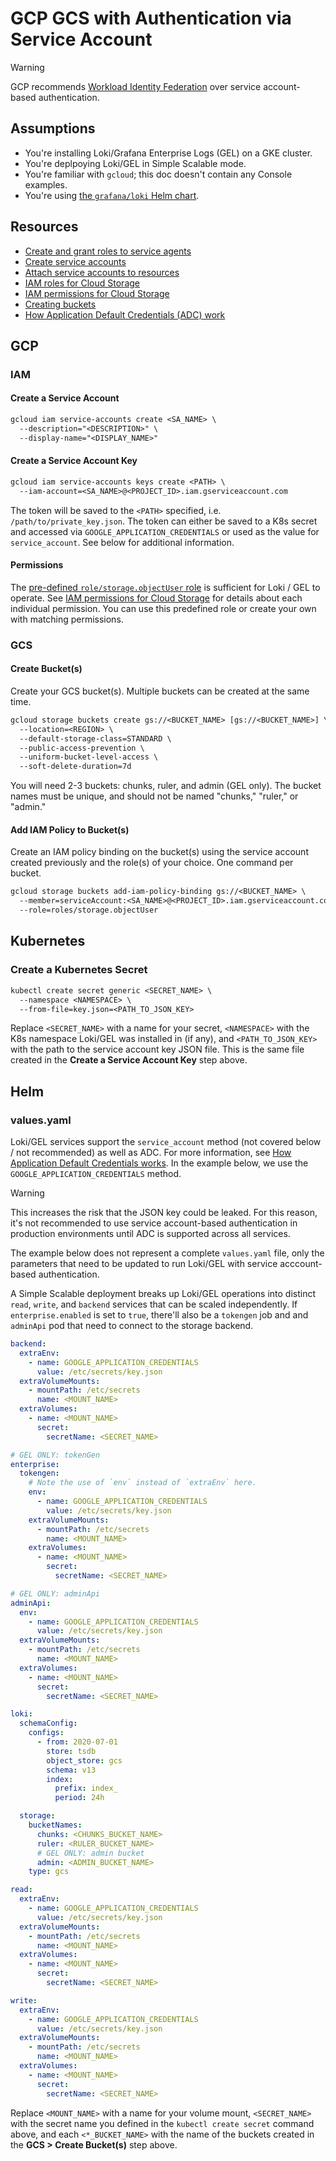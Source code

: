 # GCP GCS with Authentication via Service Account

> [!WARNING]
> GCP recommends [Workload Identity Federation](https://cloud.google.com/iam/docs/workload-identity-federation) over service account-based authentication.

## Assumptions

- You're installing Loki/Grafana Enterprise Logs (GEL) on a GKE cluster.
- You're deplpoying Loki/GEL in Simple Scalable mode.
- You're familiar with `gcloud`; this doc doesn't contain any Console examples.
- You're using [the `grafana/loki` Helm chart](https://github.com/grafana/loki/tree/main/production/helm/loki).

## Resources

- [Create and grant roles to service agents](https://cloud.google.com/iam/docs/create-service-agents)
- [Create service accounts](https://cloud.google.com/iam/docs/service-accounts-create)
- [Attach service accounts to resources](https://cloud.google.com/iam/docs/attach-service-accounts)
- [IAM roles for Cloud Storage](https://cloud.google.com/storage/docs/access-control/iam-roles)
- [IAM permissions for Cloud Storage](https://cloud.google.com/storage/docs/access-control/iam-permissions)
- [Creating buckets](https://cloud.google.com/storage/docs/creating-buckets)
- [How Application Default Credentials (ADC) work](https://cloud.google.com/docs/authentication/application-default-credentials)

## GCP

### IAM

#### Create a Service Account

```txt
gcloud iam service-accounts create <SA_NAME> \
  --description="<DESCRIPTION>" \
  --display-name="<DISPLAY_NAME>"
```

#### Create a Service Account Key

```txt
gcloud iam service-accounts keys create <PATH> \
  --iam-account=<SA_NAME>@<PROJECT_ID>.iam.gserviceaccount.com
```

The token will be saved to the `<PATH>` specified, i.e. `/path/to/private_key.json`. The token can either be saved to a K8s secret and accessed
 via `GOOGLE_APPLICATION_CREDENTIALS` or used as the value for `service_account`. See below for additional information.

#### Permissions

The [pre-defined `role/storage.objectUser` role](https://cloud.google.com/storage/docs/access-control/iam-roles) is sufficient for Loki / GEL to
 operate. See [IAM permissions for Cloud Storage](https://cloud.google.com/storage/docs/access-control/iam-permissions) for details about each individual
 permission. You can use this predefined role or create your own with matching permissions.

### GCS

#### Create Bucket(s)

Create your GCS bucket(s). Multiple buckets can be created at the same time.

```txt
gcloud storage buckets create gs://<BUCKET_NAME> [gs://<BUCKET_NAME>] \
  --location=<REGION> \
  --default-storage-class=STANDARD \
  --public-access-prevention \
  --uniform-bucket-level-access \
  --soft-delete-duration=7d
```

You will need 2-3 buckets: chunks, ruler, and admin (GEL only). The bucket names must be unique, and should not be named "chunks," "ruler," or "admin."

#### Add IAM Policy to Bucket(s)

Create an IAM policy binding on the bucket(s) using the service account created previously and the role(s) of your choice. One command per bucket.

```txt
gcloud storage buckets add-iam-policy-binding gs://<BUCKET_NAME> \
  --member=serviceAccount:<SA_NAME>@<PROJECT_ID>.iam.gserviceaccount.com \
  --role=roles/storage.objectUser
```

## Kubernetes

### Create a Kubernetes Secret

```txt
kubectl create secret generic <SECRET_NAME> \
  --namespace <NAMESPACE> \
  --from-file=key.json=<PATH_TO_JSON_KEY>
```

Replace `<SECRET_NAME>` with a name for your secret, `<NAMESPACE>` with the K8s namespace Loki/GEL was installed in (if any), and `<PATH_TO_JSON_KEY>`
 with the path to the service account key JSON file. This is the same file created in the **Create a Service Account Key** step above.

## Helm

### values.yaml

Loki/GEL services support the `service_account` method (not covered below / not recommended) as well as ADC. For more information, see
 [How Application Default Credentials works](https://cloud.google.com/docs/authentication/application-default-credentials). In the example below,
  we use the `GOOGLE_APPLICATION_CREDENTIALS` method.

> [!WARNING]
> This increases the risk that the JSON key could be leaked. For this reason, it's not recommended to use service account-based
> authentication in production environments until ADC is supported across all services.

The example below does not represent a complete `values.yaml` file, only the parameters that need to be updated to run Loki/GEL with service
 acccount-based authentication.

A Simple Scalable deployment breaks up Loki/GEL operations into distinct `read`, `write`, and `backend` services that can be scaled independently.
 If `enterprise.enabled` is set to `true`, there'll also be a `tokengen` job and and `adminApi` pod that need to connect to the storage backend.

```yaml
backend:
  extraEnv:
    - name: GOOGLE_APPLICATION_CREDENTIALS
      value: /etc/secrets/key.json
  extraVolumeMounts:
    - mountPath: /etc/secrets
      name: <MOUNT_NAME>
  extraVolumes:
    - name: <MOUNT_NAME>
      secret:
        secretName: <SECRET_NAME>

# GEL ONLY: tokenGen
enterprise:
  tokengen:
    # Note the use of `env` instead of `extraEnv` here.
    env:
      - name: GOOGLE_APPLICATION_CREDENTIALS
        value: /etc/secrets/key.json
    extraVolumeMounts:
      - mountPath: /etc/secrets
        name: <MOUNT_NAME>
    extraVolumes:
      - name: <MOUNT_NAME>
        secret:
          secretName: <SECRET_NAME>

# GEL ONLY: adminApi
adminApi:
  env:
    - name: GOOGLE_APPLICATION_CREDENTIALS
      value: /etc/secrets/key.json
  extraVolumeMounts:
    - mountPath: /etc/secrets
      name: <MOUNT_NAME>
  extraVolumes:
    - name: <MOUNT_NAME>
      secret:
        secretName: <SECRET_NAME>

loki:
  schemaConfig:
    configs:
      - from: 2020-07-01
        store: tsdb
        object_store: gcs
        schema: v13
        index:
          prefix: index_
          period: 24h

  storage:
    bucketNames:
      chunks: <CHUNKS_BUCKET_NAME>
      ruler: <RULER_BUCKET_NAME>
      # GEL ONLY: admin bucket
      admin: <ADMIN_BUCKET_NAME>
    type: gcs

read:
  extraEnv:
    - name: GOOGLE_APPLICATION_CREDENTIALS
      value: /etc/secrets/key.json
  extraVolumeMounts:
    - mountPath: /etc/secrets
      name: <MOUNT_NAME>
  extraVolumes:
    - name: <MOUNT_NAME>
      secret:
        secretName: <SECRET_NAME>

write:
  extraEnv:
    - name: GOOGLE_APPLICATION_CREDENTIALS
      value: /etc/secrets/key.json
  extraVolumeMounts:
    - mountPath: /etc/secrets
      name: <MOUNT_NAME>
  extraVolumes:
    - name: <MOUNT_NAME>
      secret:
        secretName: <SECRET_NAME>
```

Replace `<MOUNT_NAME>` with a name for your volume mount, `<SECRET_NAME>` with the secret name you defined in the `kubectl create secret` command above,
 and each `<*_BUCKET_NAME>` with the name of the buckets created in the **GCS > Create Bucket(s)** step above.
